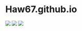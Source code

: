 # Haw67.github.io
![](https://www.essence.com/wp-content/uploads/2016/12/1481579907/IMG_8283.GIF?width=600)
![](https://i.pinimg.com/originals/84/a1/1e/84a11e84a87efe44586eb9c01a5cf138.jpg)
![](https://th.bing.com/th/id/R.c9c9904d93d37519ff2dc20a5d49822d?rik=%2b8eGxeUiX6ieLw&riu=http%3a%2f%2fstatic6.businessinsider.com%2fimage%2f56055b87dd0895cb7b8b4645-2400%2felon-musk-387.jpg&ehk=yx7rWOWwuAqxzomXOnkBGh%2bBSK18QWQB8ZwlnXvYDrw%3d&risl=&pid=ImgRaw&r=0)
